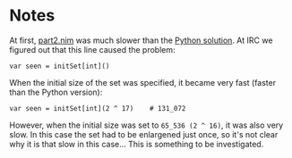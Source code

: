 Notes
=====

At first, [part2.nim](part2.nim) was much slower than the [Python solution](part2.py).
At IRC we figured out that this line caused the problem:

    var seen = initSet[int]()

When the initial size of the set was specified, it became
very fast (faster than the Python version):

    var seen = initSet[int](2 ^ 17)    # 131_072

However, when the initial size was set to `65_536 (2 ^ 16)`, it
was also very slow. In this case the set had to be enlargened
just once, so it's not clear why it is that slow in this case...
This is something to be investigated.
